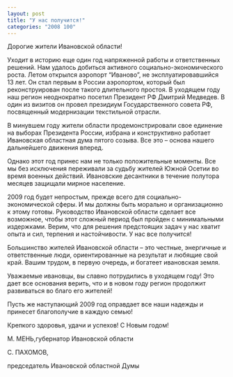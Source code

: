 ```yaml
---
layout: post
title: "У нас получится!"
categories: "2008 100"
---
```


Дорогие жители Ивановской области!

Уходит в историю еще один год напряженной работы и ответственных решений. Нам удалось добиться активного социально-экономического роста. Летом открылся аэропорт “Иваново”, не эксплуатировавшийся 13 лет. Он стал первым в России аэропортом, который был реконструирован после такого длительного простоя. В уходящем году наш регион неоднократно посетил Президент РФ Дмитрий Медведев. В один из визитов он провел президиум Государственного совета РФ, посвященный модернизации текстильной отрасли.

В минувшем году жители области продемонстрировали свое единение на выборах Президента России, избрана и конструктивно работает Ивановская областная дума пятого созыва. Все это – основа нашего дальнейшего движения вперед.

Однако этот год принес нам не только положительные моменты. Все мы без исключения переживали за судьбу жителей Южной Осетии во время военных действий. Ивановские десантники в течение полутора месяцев защищали мирное население.

2009 год будет непростым, прежде всего для социально-экономической сферы. И мы должны быть морально и организационно к этому готовы. Руководство Ивановской области сделает все возможное, чтобы этот сложный период был пройден с минимальными издержками. Верим, что для решения предстоящих задач у нас хватит опыта и сил, терпения и настойчивости. У нас все получится!

Большинство жителей Ивановской области – это честные, энергичные и ответственные люди, ориентированные на результат и любящие свой край. Вашим трудом, в первую очередь, и богатеет ивановская земля.

Уважаемые ивановцы, вы славно потрудились в уходящем году! Это дает все основания верить, что и в новом году регион продолжит развиваться во благо его жителей!

Пусть же наступающий 2009 год оправдает все наши надежды и принесет благополучие в каждую семью!

Крепкого здоровья, удачи и успехов! С Новым годом!



М. МЕНЬ,губернатор Ивановской области

С. ПАХОМОВ,

председатель Ивановской областной Думы


